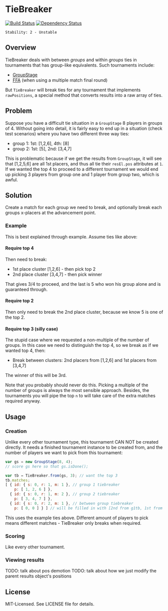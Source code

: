# TieBreaker
[![Build Status](https://secure.travis-ci.org/clux/tiebreaker.png)](http://travis-ci.org/clux/tiebreaker)
[![Dependency Status](https://david-dm.org/clux/tiebreaker.png)](https://david-dm.org/clux/tiebreaker)

    Stability: 2 - Unstable

## Overview
TieBreaker deals with between _groups_ and within _groups_ ties in tournaments that has group-like equivalents. Such tournaments include:

- [GroupStage](https://npmjs.org/package/groupstage)
- [FFA](https://npmjs.org/package/ffa) (when using a multiple match final round)

But `TieBreaker` will break ties for any tournament that implements `rawPositions`, a special method that converts results into a raw array of ties.

## Problem
Suppose you have a difficult tie situation in a `GroupStage` 8 players in groups of 4. Without going into detail, it is fairly easy to end up in a situation (check test scenarios) where you have two different three way ties:

- group 1: 1st: [1,2,6], 4th: [8]
- group 2: 1st: [5], 2nd: [3,4,7]

This is problematic because if we get the results from `GroupStage`, it will see that [1,2,5,6] are all 1st placers, and thus all tie their `resEl.pos` attributes at `1`.
If we wanted the top 4 to proceed to a different tournament we would end up picking 3 players from group one and 1 player from group two, which is awful.

## Solution
Create a match for each group we need to break, and optionally break each groups x-placers at the advancement point.

### Example
This is best explained through example. Assume ties like above:

#### Require top 4
Then need to break:

- 1st place cluster [1,2,6] - then pick top 2
- 2nd place cluster [3,4,7] - then pick winner

That gives 3/4 to proceed, and the last is 5 who won his group alone and is guaranteed through.

#### Require top 2
Then only need to break the 2nd place cluster, because we know 5 is one of the top 2.

#### Require top 3 (silly case)
The stupid case where we requested a non-multiple of the number of groups. In this case we need to distinguish the top 4, so we break as if we wanted top 4, then:

- Break between clusters: 2nd placers from [1,2,6] and 1st placers from [3,4,7]

The winner of this will be 3rd.

Note that you probably should never do this. Picking a multiple of the number of groups is always the most sensible approach. Besides, the tournaments you will pipe the top `n` to will take care of the extra matches required anyway.

## Usage
### Creation
Unlike every other tournament type, this tournament CAN NOT be created directly. It needs a finished tournament instance to be created from, and the number of players we want to pick from this tournament:

```js
var gs = new GroupStage(8, 4);
// score gs here so that gs.isDone();

var tb = TieBreaker.from(gs, 3); // want the top 3
tb.matches;
[ { id: { s: 0, r: 1, m: 1 }, // group 1 tiebreaker
    p: [ 1, 2, 6 ] },
  { id: { s: 0, r: 1, m: 2 }, // group 2 tiebreaker
    p: [ 3, 4, 7 ] },
  { id: { s: 0, r: 2, m: 1 }, // between group tiebreaker
    p: [ 0, 0 ] } ] // will be filled in with [2nd from g1tb, 1st from g2tb]
```

This uses the example ties above. Different amount of players to pick means different matches - TieBreaker only breaks when required.

### Scoring
Like every other tournament.

### Viewing results
TODO: talk about pos demotion
TODO: talk about how we just modify the parent results object's positions

## License
MIT-Licensed. See LICENSE file for details.
